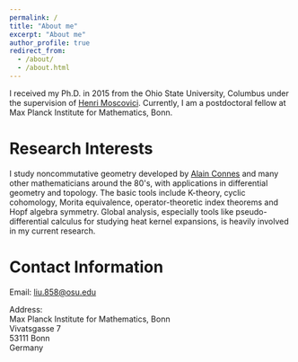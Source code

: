 ```yaml
---
permalink: /
title: "About me"
excerpt: "About me"
author_profile: true
redirect_from: 
  - /about/
  - /about.html
---
```




I received my Ph.D. in 2015 from the Ohio State University, Columbus under the
  supervision of [Henri
  Moscovici](https://www.genealogy.math.ndsu.nodak.edu/id.php?id=11648).
  Currently, I am a  postdoctoral fellow  at Max Planck Institute for
  Mathematics, Bonn.

Research Interests
======
I study noncommutative geometry developed by [Alain Connes][conneshp] and many other mathematicians around the 80's, with applications in differential geometry and topology. The basic tools include K-theory, cyclic cohomology, Morita equivalence, operator-theoretic index theorems and Hopf algebra symmetry. 
Global analysis, especially tools like  pseudo-differential calculus for
studying heat kernel expansions, is heavily involved in my current research.

Contact Information
======
Email: liu.858@osu.edu

Address:  
Max Planck Institute for Mathematics, Bonn  
Vivatsgasse 7  
53111 Bonn  
Germany  

[conneshp]: http://www.alainconnes.org/en/  



